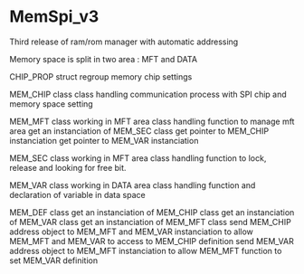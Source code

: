 # MemSpi_v3
Third release of ram/rom manager with automatic addressing

Memory space is split in two area : MFT and DATA

CHIP_PROP struct
regroup memory chip settings

MEM_CHIP class
class handling communication process with SPI chip and memory space setting

MEM_MFT class
working in MFT area
class handling function to manage mft area
get an instanciation of MEM_SEC class
get pointer to MEM_CHIP instanciation
get pointer to MEM_VAR  instanciation

MEM_SEC class
working in MFT area
class handling function to lock, release and looking for free bit.

MEM_VAR class
working in DATA area
class handling function and declaration of variable in data space

MEM_DEF class
get an instanciation of MEM_CHIP class
get an instanciation of MEM_VAR  class
get an instanciation of MEM_MFT  class
send MEM_CHIP address object to MEM_MFT and MEM_VAR instanciation to allow MEM_MFT and MEM_VAR to access to MEM_CHIP definition
send MEM_VAR  address object to MEM_MFT instanciation to allow MEM_MFT function to set MEM_VAR definition
